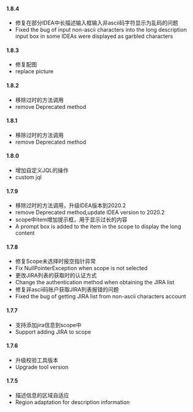 #### 1.8.4

- 修复在部分IDEA中长描述输入框输入非ascii码字符显示为乱码的问题
- Fixed the bug of input non-ascii characters into the long description input box in some IDEAs were displayed as garbled characters

#### 1.8.3

- 修复配图
- replace picture

#### 1.8.2

- 移除过时的方法调用
- remove Deprecated method

#### 1.8.1

- 移除过时的方法调用
- remove Deprecated method

#### 1.8.0

- 增加自定义JQL的操作
- custom jql

#### 1.7.9

- 移除过时的方法调用，升级IDEA版本到2020.2
- remove Deprecated method,update IDEA version to 2020.2
- scope中item增加提示框，用于显示过长的内容
- A prompt box is added to the item in the scope to display the long content

#### 1.7.8

- 修复Scope未选择时报空指针异常
- Fix NullPointerException when scope is not selected
- 更改JIRA列表的获取时的认证方式
- Change the authentication method when obtaining the JIRA list
- 修复非ascii码账户获取JIRA列表报错的问题
- Fixed the bug of getting JIRA list from non-ascii characters account

#### 1.7.7

- 支持添加jira信息到scope中
- Support adding JIRA to scope

#### 1.7.6

- 升级校验工具版本
- Upgrade tool version

#### 1.7.5

- 描述信息的区域自适应
- Region adaptation for description information  

